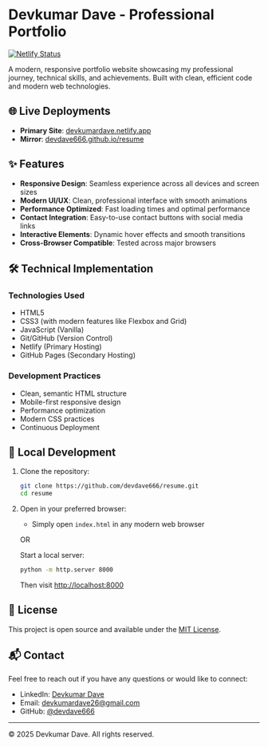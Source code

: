 # Devkumar Dave - Professional Portfolio

[![Netlify Status](https://api.netlify.com/api/v1/badges/your-site-id/deploy-status)](https://devkumardave.netlify.app/)

A modern, responsive portfolio website showcasing my professional journey, technical skills, and achievements. Built with clean, efficient code and modern web technologies.

## 🌐 Live Deployments

- **Primary Site**: [devkumardave.netlify.app](https://devkumardave.netlify.app/)
- **Mirror**: [devdave666.github.io/resume](https://devdave666.github.io/resume/)

## ✨ Features

- **Responsive Design**: Seamless experience across all devices and screen sizes
- **Modern UI/UX**: Clean, professional interface with smooth animations
- **Performance Optimized**: Fast loading times and optimal performance
- **Contact Integration**: Easy-to-use contact buttons with social media links
- **Interactive Elements**: Dynamic hover effects and smooth transitions
- **Cross-Browser Compatible**: Tested across major browsers

## 🛠️ Technical Implementation

### Technologies Used

- HTML5
- CSS3 (with modern features like Flexbox and Grid)
- JavaScript (Vanilla)
- Git/GitHub (Version Control)
- Netlify (Primary Hosting)
- GitHub Pages (Secondary Hosting)

### Development Practices

- Clean, semantic HTML structure
- Mobile-first responsive design
- Performance optimization
- Modern CSS practices
- Continuous Deployment

## 🚀 Local Development

1. Clone the repository:
   ```bash
   git clone https://github.com/devdave666/resume.git
   cd resume
   ```

2. Open in your preferred browser:
   - Simply open `index.html` in any modern web browser
   
   OR
   
   Start a local server:
   ```bash
   python -m http.server 8000
   ```
   Then visit [http://localhost:8000](http://localhost:8000)

## 📝 License

This project is open source and available under the [MIT License](LICENSE).

## 📬 Contact

Feel free to reach out if you have any questions or would like to connect:

- LinkedIn: [Devkumar Dave](https://linkedin.com/in/devkumar-dave)
- Email: devkumardave26@gmail.com
- GitHub: [@devdave666](https://github.com/devdave666)

---

© 2025 Devkumar Dave. All rights reserved.
